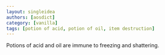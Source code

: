 ```yaml
---
layout: singleidea
authors: [aosdict]
category: [vanilla]
tags: [potion of acid, potion of oil, item destruction]
---
```

Potions of acid and oil are immune to freezing and shattering.
